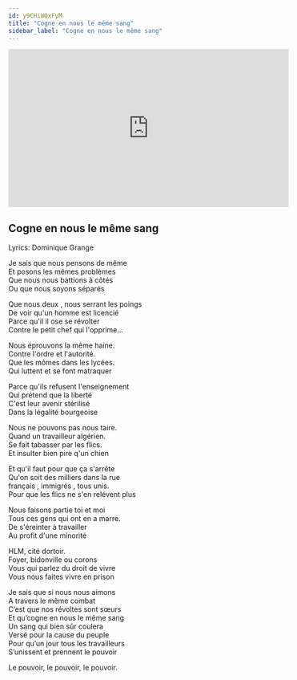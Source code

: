```yaml
---
id: y9CHiWQxFyM
title: "Cogne en nous le même sang"
sidebar_label: "Cogne en nous le même sang"
---
```


<div class="video-float-container">
  <iframe
    width="560"
    height="315"
    src="https://www.youtube.com/embed/y9CHiWQxFyM"
    title="YouTube video player"
    frameborder="0"
    allow="accelerometer; autoplay; clipboard-write; encrypted-media; gyroscope; picture-in-picture; web-share"
    referrerpolicy="strict-origin-when-cross-origin"
    allowfullscreen
  ></iframe>
</div>

## Cogne en nous le même sang

Lyrics: Dominique Grange

Je sais que nous pensons de même  
Et posons les mêmes problèmes  
Que nous nous battions à côtés  
Ou que nous soyons séparés  
   
Que nous deux , nous serrant les poings  
De voir qu'un homme est licencié  
Parce qu'il il ose se révolter  
Contre le petit chef qui l'opprime...  
   
Nous éprouvons la même haine.  
Contre l'ordre et l'autorité.  
Que les mômes dans les lycées.  
Qui luttent et se font matraquer  
   
Parce qu'ils refusent l'enseignement  
Qui prétend que la liberté  
C'est leur avenir stérilisé  
Dans la légalité bourgeoise  
   
Nous ne pouvons pas nous taire.  
Quand un travailleur algérien.  
Se fait tabasser par les flics.  
Et insulter bien pire q'un chien  
   
Et qu'il faut pour que ça s'arrête  
Qu'on soit des milliers dans la rue  
français , immigrés , tous unis.  
Pour que les flics ne s'en relévent plus  
   
Nous faisons partie toi et moi  
Tous ces gens qui ont en a marre.  
De s'éreinter à travailler  
Au profit d'une minorité  
   
HLM, cité dortoir.  
Foyer, bidonville ou corons  
Vous qui parlez du droit de vivre  
Vous nous faites vivre en prison  
   
Je sais que si nous nous aimons  
A travers le même combat  
C’est que nos révoltes sont sœurs  
Et qu’cogne en nous le même sang  
Un sang qui bien sûr coulera  
Versé pour la cause du peuple  
Pour qu’un jour tous les travailleurs  
S’unissent et prennent le pouvoir

Le pouvoir, le pouvoir, le pouvoir.
